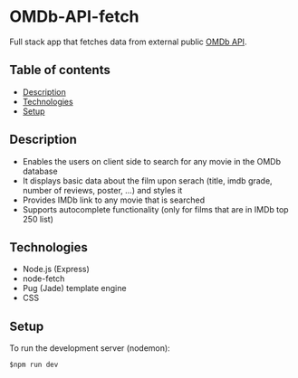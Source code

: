 # OMDb-API-fetch

Full stack app that fetches data from external public [OMDb API](http://www.omdbapi.com).

## Table of contents

- [Description](#description)
- [Technologies](#technologies)
- [Setup](#setup)

## Description

- Enables the users on client side to search for any movie in the OMDb database
- It displays basic data about the film upon serach (title, imdb grade, number of reviews, poster, ...) and styles it
- Provides IMDb link to any movie that is searched
- Supports autocomplete functionality (only for films that are in IMDb top 250 list)

## Technologies

- Node.js (Express)
- node-fetch
- Pug (Jade) template engine
- CSS

## Setup

To run the development server (nodemon):

```
$npm run dev
```
